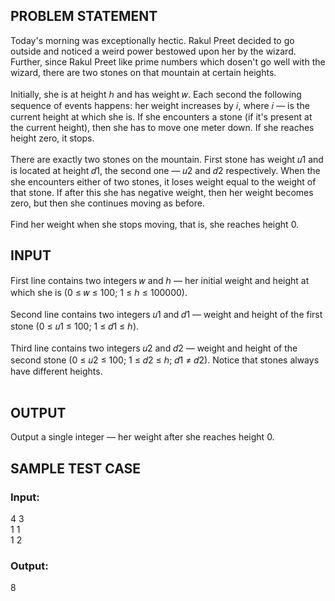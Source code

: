 
## PROBLEM STATEMENT
Today's morning was exceptionally hectic. Rakul Preet decided to go outside and noticed a weird power bestowed upon her by the wizard. Further, since Rakul Preet like prime numbers which dosen't go well with the wizard, there are two stones on that mountain at certain heights.
</br> </br>
Initially, she is at height ℎ and has weight 𝑤. Each second the following sequence of events happens: her weight increases by 𝑖, where 𝑖 — is the current height at which she is. If she encounters a stone (if it's present at the current height), then she has to move one meter down. If she reaches height zero, it stops.
</br></br>
There are exactly two stones on the mountain. First stone has weight 𝑢1 and is located at height 𝑑1, the second one — 𝑢2 and 𝑑2 respectively. When the she encounters either of two stones, it loses weight equal to the weight of that stone. If after this she has negative weight, then her weight becomes zero, but then she continues moving as before.
</br></br>
Find her weight when she stops moving, that is, she reaches height 0.
</br>
## INPUT

First line contains two integers 𝑤 and ℎ — her initial weight and height at which she is (0 ≤ 𝑤 ≤ 100; 1 ≤ ℎ ≤ 100000).
</br></br>
Second line contains two integers 𝑢1 and 𝑑1 — weight and height of the first stone (0 ≤ 𝑢1 ≤ 100; 1 ≤ 𝑑1 ≤ ℎ).
</br></br>
Third line contains two integers 𝑢2 and 𝑑2 — weight and height of the second stone (0 ≤ 𝑢2 ≤ 100; 1 ≤ 𝑑2 ≤ ℎ; 𝑑1 ≠ 𝑑2). Notice that stones always have different heights.
</br></br>
## OUTPUT

Output a single integer — her weight after she reaches height 0.
</br>
## SAMPLE TEST CASE

### Input:
4 3</br>
1 1</br>
1 2</br>

### Output:
8</br>
